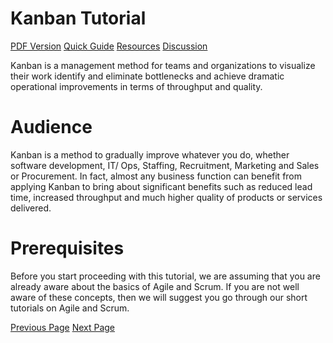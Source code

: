 # Kanban Tutorial
[PDF Version](../kanban/kanban_pdf_version.md)
[Quick Guide](../kanban/kanban_quick_guide.md)
[Resources](../kanban/kanban_useful_resources.md)
[Discussion](../kanban/kanban_discussion.md)

Kanban is a management method for teams and organizations to visualize their work identify and eliminate bottlenecks and achieve dramatic operational improvements in terms of throughput and quality.

# Audience
Kanban is a method to gradually improve whatever you do, whether software development, IT/ Ops, Staffing, Recruitment, Marketing and Sales or Procurement. In fact, almost any business function can benefit from applying Kanban to bring about significant benefits such as reduced lead time, increased throughput and much higher quality of products or services delivered.

# Prerequisites
Before you start proceeding with this tutorial, we are assuming that you are already aware about the basics of Agile and Scrum. If you are not well aware of these concepts, then we will suggest you go through our short tutorials on Agile and Scrum.


[Previous Page](../kanban/index.md) [Next Page](../kanban/kanban_introduction.md) 
